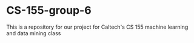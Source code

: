 # CS-155-group-6
This is a repository for our project for Caltech's CS 155 machine learning and data mining class
